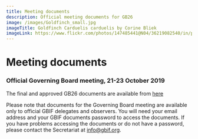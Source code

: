 ```yaml
---
title: Meeting documents
description: Official meeting documents for GB26
image: /images/Goldfinch_small.jpg
imageTitle: Goldfinch Carduelis carduelis by Corine Bliek
imageLink: https://www.flickr.com/photos/147485441@N04/36219082540/in/photolist-Xbygom-23uqTAe-Tr6AXw-nQwWY8-UQSaZF-UiiwAU-2cSrGDi-27mF4Sv-pGfkEo-WzecAm-UyvC7K-TrqdJd-257aHj8-FctMSM-UKm6c5-YtSpxB-WTw1C8-21Tu84N-SbsVZf-21CKCRf-22F3aS6-USypJt-JayVgU-23gF51b-23JnT8R-ufaDB-UFGQEh-FjttMr-oNnw37-q7vmXk-GuhW9Q-nnyp3Z-YZeByw-ZcYpCj-WJCM1F-Ce2kES-a2CQWH-dCgkKP-24RwJTK-2a4BkP5-Tn6K1r-YbNPcD-YkK2aE-p23jPK-5f6zxo-dCzUTx-dJusaa-254au6w-Y1Kwor-TM1TmE
---
```


# Meeting documents

### Official Governing Board meeting, 21-23 October 2019 ###

The final and approved GB26 documents are available from [here](https://directory.gbif.org/documents/governing_board/GB26_2019_Leiden/GB26_Final_and_approved_documents/) 

Please note that documents for the Governing Board meeting are available only to official GBIF delegates and observers. You will need your email address and your GBIF documents password to access the documents. If you have problems accessing the documents or do not have a password, please contact the Secretariat at [info@gbif.org](mailto:info@gbif.org). 



